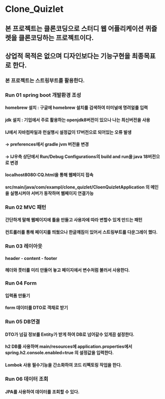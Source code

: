 # Clone_Quizlet

## 본 프로젝트는 클론코딩으로 스터디 웹 어플리케이션 퀴즐렛을 클론코딩하는 프로젝트이다.
## 상업적 목적은 없으며 디자인보다는 기능구현을 최종목표로 한다.

### 본 프로젝트는 스트링부트를 활용한다.


### Run 01 spring boot 개발환경 조성
#### homebrew 설치 : 구글에 homebrew 설치를 검색하여 터미널에 명려얼를 입력
#### jdk 설치 : 기업에서 주로 활용하는 openjdk8버전이 있으나 나는 최신버전을 사용
#### IJ에서 자바컴파일과 런실행시 설정값이 17버전으로 되어있는 오류 발생
####  -> preferences에서 gradle jvm 버전을 변경
####  -> IJ우측 상단에서 Run/Debug Configurations의 build and run을 java 18버전으로 변경 
#### localhost8080:CQ.html을 통해 웹페이지 접속
#### src/main/java/com/exampl/clone_quizlet/CloenQuizletApplication 의 메인을 실행시켜야 서버가 동작하며 웹페이지 연결가능

### Run 02 MVC 패턴
#### 간단하게 말해 웹페이지에 틀을 만들고 사용자에 따라 변할수 있게 만드는 패턴
#### 컨트롤러를 통해 페이지를 띄웠으나 한글깨짐이 있어서 스트링부트를 다운그레이 했다.

### Run 03 레이아웃
#### header - content - footer
#### 헤더와 풋터를 미리 만들어 놓고 페이지에서 변수처럼 불러서 사용한다.

### Run 04 Form
#### 입력폼 만들기
#### form 데이터를 DTO로 객채로 받기

### Run 05 DB연결
#### DTO가 넘길 정보를 Entity가 받게 하여 DB로 넘어갈수 있게끔 설정한다.
#### h2 DB를 사용하며 main/resources에 application.properties에서 spring.h2.console.enabled=true 의 설정값을 입력한다.
#### Lombok 사용 필수기능을 간소화하여 코드 리펙토링 작업을 한다.

### Run 06 데이터 조회
#### JPA를 사용하여 데이터를 조회할 수 있다.